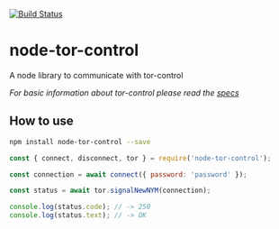 [![Build Status](https://travis-ci.org/Atsman/node-tor-control.svg?branch=master)](https://travis-ci.org/Atsman/node-tor-control)

# node-tor-control
A node library to communicate with tor-control

*For basic information about tor-control please read the
[specs](https://gitweb.torproject.org/torspec.git/tree/control-spec.txt)*

## How to use

```bash
npm install node-tor-control --save
```

```js
const { connect, disconnect, tor } = require('node-tor-control');

const connection = await connect({ password: 'password' });

const status = await tor.signalNewNYM(connection);

console.log(status.code); // -> 250
console.log(status.text); // -> OK

```

